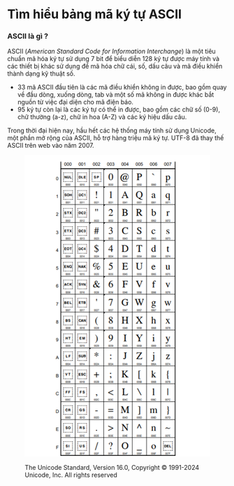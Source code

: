 # Tìm hiểu bảng mã ký tự ASCII

### ASCII là gì ?

ASCII (_American Standard Code for Information Interchange_) là một tiêu chuẩn mã hóa ký tự sử dụng 7 bit để biểu diễn 128 ký tự được máy tính và các thiết bị khác sử dụng để mã hóa chữ cái, số, dấu câu và mã điều khiển thành dạng kỹ thuật số.

* 33 mã ASCII đầu tiên là các mã điều khiển không in được, bao gồm quay về đầu dòng, xuống dòng, tab và một số mã không in được khác bắt nguồn từ việc đại diện cho mã điện báo.&#x20;
* 95 ký tự còn lại là các ký tự có thể in được, bao gồm các chữ số (0-9), chữ thường (a-z), chữ in hoa (A-Z) và các ký hiệu dấu câu.

Trong thời đại hiện nay, hầu hết các hệ thống máy tính sử dụng Unicode, một phần mở rộng của ASCII, hỗ trợ hàng triệu mã ký tự. UTF-8 đã thay thế ASCII trên web vào năm 2007.

<figure><img src="../.gitbook/assets/Screenshot from 2025-01-12 15-02-56.png" alt=""><figcaption><p>The Unicode Standard, Version 16.0, Copyright © 1991-2024 Unicode, Inc. All rights reserved</p></figcaption></figure>
